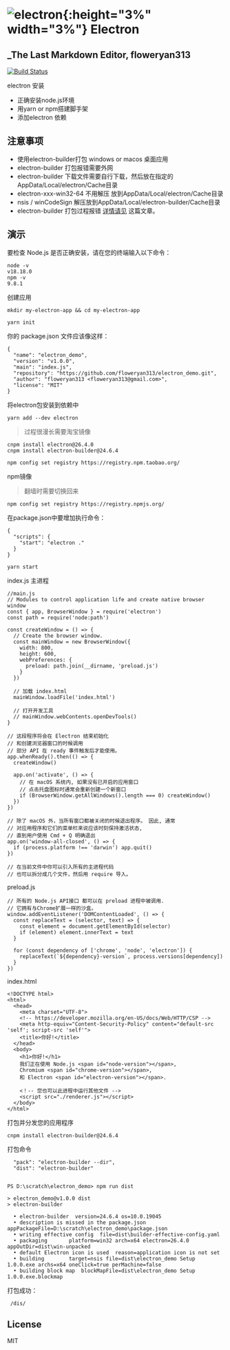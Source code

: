 # ![electron](https://www.electronjs.org/assets/img/logo.svg){:height="3%" width="3%"} Electron
## _The Last Markdown Editor, floweryan313


[![Build Status](https://travis-ci.org/joemccann/dillinger.svg?branch=master)](https://www.electronjs.org/docs/latest/tutorial/quick-start )



electron 安装

- 正确安装node.js环境
- 用yarn or npm搭建脚手架
- 添加electron 依赖

## 注意事项

- 使用electron-builder打包 windows or macos 桌面应用
- electron-builder 打包报错需要外网
- electron-builder 下载文件需要自行下载，然后放在指定的AppData/Local/electron/Cache目录
- electron-xxx-win32-64 不用解压 放到AppData/Local/electron/Cache目录
- nsis / winCodeSign 解压放到AppData/Local/electron-builder/Cache目录
- electron-builder 打包过程报错 [详情请见] 这篇文章。


## 演示

要检查 Node.js 是否正确安装，请在您的终端输入以下命令：
```
node -v
v18.18.0
npm -v
9.8.1
```
创建应用
```
mkdir my-electron-app && cd my-electron-app

yarn init
```

你的 package.json 文件应该像这样：
```
{
  "name": "electron_demo",
  "version": "v1.0.0",
  "main": "index.js",
  "repository": "https://github.com/floweryan313/electron_demo.git",
  "author": "floweryan313 <floweryan313@gmail.com>",
  "license": "MIT"
}

```
将electron包安装到依赖中
```
yarn add --dev electron
```

>过程很漫长需要淘宝镜像

```
cnpm install electron@26.4.0
cnpm install electron-builder@24.6.4
```

```
npm config set registry https://registry.npm.taobao.org/
```

npm镜像

>翻墙时需要切换回来

```
npm config set registry https://registry.npmjs.org/
```

在package.json中要增加执行命令：
```
{
  "scripts": {
    "start": "electron ."
  }
}
```
```
yarn start
```
index.js 主进程

```
//main.js
// Modules to control application life and create native browser window
const { app, BrowserWindow } = require('electron')
const path = require('node:path')

const createWindow = () => {
  // Create the browser window.
  const mainWindow = new BrowserWindow({
    width: 800,
    height: 600,
    webPreferences: {
      preload: path.join(__dirname, 'preload.js')
    }
  })

  // 加载 index.html
  mainWindow.loadFile('index.html')

  // 打开开发工具
  // mainWindow.webContents.openDevTools()
}

// 这段程序将会在 Electron 结束初始化
// 和创建浏览器窗口的时候调用
// 部分 API 在 ready 事件触发后才能使用。
app.whenReady().then(() => {
  createWindow()

  app.on('activate', () => {
    // 在 macOS 系统内, 如果没有已开启的应用窗口
    // 点击托盘图标时通常会重新创建一个新窗口
    if (BrowserWindow.getAllWindows().length === 0) createWindow()
  })
})

// 除了 macOS 外，当所有窗口都被关闭的时候退出程序。 因此, 通常
// 对应用程序和它们的菜单栏来说应该时刻保持激活状态, 
// 直到用户使用 Cmd + Q 明确退出
app.on('window-all-closed', () => {
  if (process.platform !== 'darwin') app.quit()
})

// 在当前文件中你可以引入所有的主进程代码
// 也可以拆分成几个文件，然后用 require 导入。
```
preload.js 
```
// 所有的 Node.js API接口 都可以在 preload 进程中被调用.
// 它拥有与Chrome扩展一样的沙盒。
window.addEventListener('DOMContentLoaded', () => {
  const replaceText = (selector, text) => {
    const element = document.getElementById(selector)
    if (element) element.innerText = text
  }

  for (const dependency of ['chrome', 'node', 'electron']) {
    replaceText(`${dependency}-version`, process.versions[dependency])
  }
})
```
index.html

```
<!DOCTYPE html>
<html>
  <head>
    <meta charset="UTF-8">
    <!-- https://developer.mozilla.org/en-US/docs/Web/HTTP/CSP -->
    <meta http-equiv="Content-Security-Policy" content="default-src 'self'; script-src 'self'">
    <title>你好!</title>
  </head>
  <body>
    <h1>你好!</h1>
    我们正在使用 Node.js <span id="node-version"></span>,
    Chromium <span id="chrome-version"></span>,
    和 Electron <span id="electron-version"></span>.

    <！-- 您也可以此进程中运行其他文件 -->
    <script src="./renderer.js"></script>
  </body>
</html>
```
打包并分发您的应用程序
```
cnpm install electron-builder@24.6.4  
```
打包命令
```
  "pack": "electron-builder --dir",
  "dist": "electron-builder"
```

```

PS D:\scratch\electron_demo> npm run dist

> electron_demo@v1.0.0 dist
> electron-builder

  • electron-builder  version=24.6.4 os=10.0.19045
  • description is missed in the package.json  appPackageFile=D:\scratch\electron_demo\package.json
  • writing effective config  file=dist\builder-effective-config.yaml
  • packaging       platform=win32 arch=x64 electron=26.4.0 appOutDir=dist\win-unpacked
  • default Electron icon is used  reason=application icon is not set
  • building        target=nsis file=dist\electron_demo Setup 1.0.0.exe archs=x64 oneClick=true perMachine=false
  • building block map  blockMapFile=dist\electron_demo Setup 1.0.0.exe.blockmap

```
打包成功：
```
 /dis/
```

## License

MIT

   [详情请见]: <https://blog.csdn.net/qq_59747594/article/details/132393855>
   [PlDb]: <https://github.com/joemccann/dillinger/tree/master/plugins/dropbox/README.md>
   [PlGh]: <https://github.com/joemccann/dillinger/tree/master/plugins/github/README.md>
   [PlGd]: <https://github.com/joemccann/dillinger/tree/master/plugins/googledrive/README.md>
   [PlOd]: <https://github.com/joemccann/dillinger/tree/master/plugins/onedrive/README.md>
   [PlMe]: <https://github.com/joemccann/dillinger/tree/master/plugins/medium/README.md>
   [PlGa]: <https://github.com/RahulHP/dillinger/blob/master/plugins/googleanalytics/README.md>
